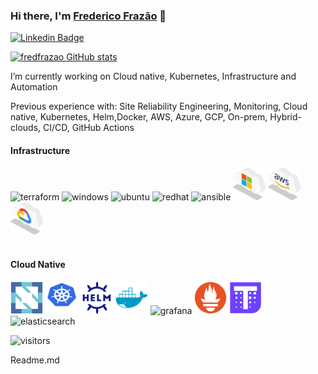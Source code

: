 ### Hi there, I'm [Frederico Frazão](https://www.linkedin.com/in/fredericofrazao/) 👋


[![Linkedin Badge](https://img.shields.io/badge/-LinkedIn-0e76a8?style=flat-square&logo=Linkedin&logoColor=white)](https://www.linkedin.com/in/fredericofrazao/)

[![fredfrazao GitHub stats](https://github-readme-stats.vercel.app/api?username=fredfrazao)](https://github.com/anuraghazra/github-readme-stats)

I’m currently working on Cloud native, Kubernetes, Infrastructure and Automation

Previous experience with: Site Reliability Engineering, Monitoring, Cloud native, Kubernetes, Helm,Docker, AWS, Azure, GCP, On-prem, Hybrid-clouds, CI/CD, GitHub Actions 

#### Infrastructure
<div align="left">
  <img alt="terraform" src="https://gist.githubusercontent.com/fsschmitt/bcc84df15bd1ec4dca8b6ec171f89d41/raw/terraform.png" width="52" height="52">
  <img alt="windows" src="https://cdn.jsdelivr.net/gh/devicons/devicon/icons/windows8/windows8-original.svg" width="52" height="52"/>
  <img alt="ubuntu" src="https://cdn.jsdelivr.net/gh/devicons/devicon/icons/ubuntu/ubuntu-plain.svg" width="52" height="52"/>
  <img alt="redhat" src="https://cdn.jsdelivr.net/gh/devicons/devicon/icons/redhat/redhat-original.svg" width="52" height="52"/>
  <img alt="ansible" src="https://gist.githubusercontent.com/fsschmitt/bcc84df15bd1ec4dca8b6ec171f89d41/raw/ansible.svg" width="52" height="52">
  <img alt="azure" src="https://raw.githubusercontent.com/fjudith/cloud-native-isometric-icons/master/png/cloud/azure_side-128.png" width="52" height="52">
  <img alt="aws" src="https://raw.githubusercontent.com/fjudith/cloud-native-isometric-icons/master/png/cloud/aws_side-128.png" width="52" height="52">
    <img alt="gcp" src="https://raw.githubusercontent.com/fjudith/cloud-native-isometric-icons/master/png/cloud/gcp_side-128.png" width="52" height="52">     
</div>
<br/>

#### Cloud Native
<div align="left">
  <img alt="cncf" src="https://raw.githubusercontent.com/cncf/artwork/master/other/cncf/icon/color/cncf-icon-color.svg" width="52" height="52">
  <img alt="kubernetes" src="https://raw.githubusercontent.com/cncf/artwork/master/projects/kubernetes/icon/color/kubernetes-icon-color.svg" width="52" height="52">
  <img alt="helm" src="https://raw.githubusercontent.com/cncf/artwork/master/projects/helm/icon/color/helm-icon-color.svg" width="52" height="52">
  <img alt="docker" src="https://raw.githubusercontent.com/devicons/devicon/master/icons/docker/docker-plain.svg" width="52" height="52">
  <img  alt="grafana" src="https://cdn.jsdelivr.net/gh/devicons/devicon/icons/grafana/grafana-original.svg" width="52" height="52"/>
  <img alt="prometheus" src="https://raw.githubusercontent.com/cncf/artwork/master/projects/prometheus/icon/color/prometheus-icon-color.svg" width="52" height="52">
  <img alt="thanos" src="https://raw.githubusercontent.com/cncf/artwork/master/projects/thanos/icon/color/thanos-icon-color.svg" width="52" height="52">
  <img alt="elasticsearch" src="https://gist.githubusercontent.com/fsschmitt/bcc84df15bd1ec4dca8b6ec171f89d41/raw/elasticsearch.svg" width="52" height="52">
          
</div>

![visitors](https://visitor-badge.glitch.me/badge?page_id=fredfrazao)






Readme.md
